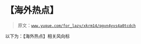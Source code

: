 # 【海外热点】

> 原文：[`www.yuque.com/for_lazy/xkrm14/qgvn4yvs4a0tcdch`](https://www.yuque.com/for_lazy/xkrm14/qgvn4yvs4a0tcdch)

以下为：【海外热点】相关风向标 


